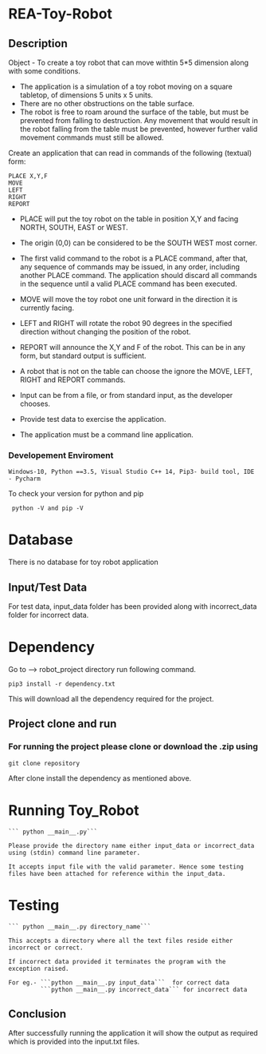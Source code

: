 # REA-Toy-Robot

## Description 
  
  Object - To create a toy robot that can move withtin 5*5 dimension along with some conditions.

- The application is a simulation of a toy robot moving on a square tabletop,
  of dimensions 5 units x 5 units.
- There are no other obstructions on the table surface.
- The robot is free to roam around the surface of the table, but must be
  prevented from falling to destruction. Any movement that would result in the
  robot falling from the table must be prevented, however further valid
  movement commands must still be allowed.

Create an application that can read in commands of the following (textual) form:

    PLACE X,Y,F
    MOVE
    LEFT
    RIGHT
    REPORT

- PLACE will put the toy robot on the table in position X,Y and facing NORTH,
  SOUTH, EAST or WEST.
- The origin (0,0) can be considered to be the SOUTH WEST most corner.
- The first valid command to the robot is a PLACE command, after that, any
  sequence of commands may be issued, in any order, including another PLACE
  command. The application should discard all commands in the sequence until
  a valid PLACE command has been executed.
- MOVE will move the toy robot one unit forward in the direction it is
  currently facing.
- LEFT and RIGHT will rotate the robot 90 degrees in the specified direction
  without changing the position of the robot.
- REPORT will announce the X,Y and F of the robot. This can be in any form,
  but standard output is sufficient.

- A robot that is not on the table can choose the ignore the MOVE, LEFT, RIGHT
  and REPORT commands.
- Input can be from a file, or from standard input, as the developer chooses.
- Provide test data to exercise the application.
- The application must be a command line application.

  
### Developement Enviroment
  
   ```Windows-10, Python ==3.5, Visual Studio C++ 14, Pip3- build tool, IDE - Pycharm```
   
   To check your version for python and pip
   
   ``` python -V and pip -V```

# Database 
  There is no database for toy robot application
  
## Input/Test Data
  For test data, input_data folder has been provided along with incorrect_data folder for incorrect data.
  
# Dependency 
  
  Go to --> robot_project directory run following command.

  ```pip3 install -r dependency.txt ```

  This will download all the dependency required for the project.
  
## Project clone and run
  
### For running the project please clone or download the .zip using

  ```git clone repository```
  
  After clone install the dependency as mentioned above.
  
# Running Toy_Robot

    ``` python __main__.py```

    Please provide the directory name either input_data or incorrect_data using (stdin) command line parameter.

    It accepts input file with the valid parameter. Hence some testing files have been attached for reference within the input_data.
    

# Testing

    ``` python __main__.py directory_name```

    This accepts a directory where all the text files reside either incorrect or correct.

    If incorrect data provided it terminates the program with the exception raised.

    For eg.- ```python __main__.py input_data```  for correct data
             ```python __main__.py incorrect_data``` for incorrect data
    
## Conclusion
   
   After successfully running the application it will show the output as required which is provided into the input.txt files.
